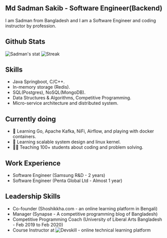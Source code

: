 ## Md Sadman Sakib - Software Engineer(Backend)
I am Sadman from Bangladesh and I am a Software Engineer and coding instructor by profession.

## Github Stats
![Sadman's stat](https://github-readme-stats.vercel.app/api?username=Sadman007&show_icons=true&count_private=true)
![Streak](https://github-readme-streak-stats.herokuapp.com/?user=Sadman007)

## Skills
* Java Springboot, C/C++.
* In-memory storage (Redis).
* SQL(Postgres), NoSQL(MongoDB).
* Data Structures & Algorithms, Competitive Programming.
* Micro-service architecture and distributed system.
  
## Currently doing
- 🔭 Learning Go, Apache Kafka, NiFi, Airflow, and playing with docker containers.
- 🌱 Learning scalable system design and linux kernel. 
- 👨‍🏫 Teaching 100+ students about coding and problem solving.


## Work Experience
* Software Engineer (Samsung R&D - 2 years)
* Software Engineer (Penta Global Ltd - Almost 1 year)

## Leadership Skills
* Co-founder (Shoshikkha.com - an online learning platform in Bengali)
* Manager (Synapse - A competitive programming blog of Bangladesh)
* Competitive Programming Coach (University of Liberal Arts Bangladesh - Feb 2019 to Feb 2020)
* Course Instructor at ![Devskill - online technical learning platform](https://training.devskill.com)
